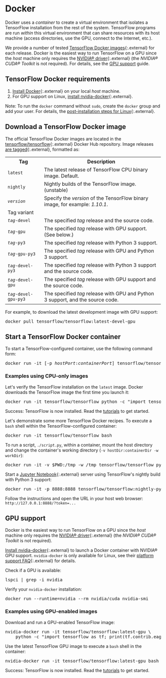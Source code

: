 # Docker

Docker uses a *container* to create a virtual environment that isolates a
TensorFlow installation from the rest of the system. TensorFlow programs are run
*within* this virtual environment that can share resources with its host machine
(access directories, use the GPU, connect to the Internet, etc.).

We provide a number of tested
[TensorFlow Docker images](https://hub.docker.com/r/tensorflow/tensorflow/){:.external}
for each release. Docker is the easiest way to run TensorFlow on a GPU since the
*host* machine only requires the
[NVIDIA® driver](https://github.com/NVIDIA/nvidia-docker/wiki/Frequently-Asked-Questions#how-do-i-install-the-nvidia-driver){:.external}
(the *NVIDIA® CUDA® Toolkit* is not required). For details, see the [GPU support](./gpu.md) guide.


## TensorFlow Docker requirements

1. [Install Docker](https://docs.docker.com/install/){:.external} on
   your local *host* machine.
2. For GPU support on Linux, [install nvidia-docker](https://github.com/NVIDIA/nvidia-docker){:.external}.

Note: To run the `docker` command without `sudo`, create the `docker` group and
add your user. For details, the
[post-installation steps for Linux](https://docs.docker.com/install/linux/linux-postinstall/){:.external}.


## Download a TensorFlow Docker image

The official TensorFlow Docker images are located in the 
[tensorflow/tensorflow](https://hub.docker.com/r/tensorflow/tensorflow/){:.external}
Docker Hub repository. Image releases [are tagged](https://hub.docker.com/r/tensorflow/tensorflow/tags/){:.external},
formatted as:

<table>
  <tr><th>Tag</th><th>Description</th></tr>
  <tr><td><code>latest</code></td><td>The latest release of TensorFlow CPU binary image. Default.</td></tr>
  <tr><td><code>nightly</code></td><td>Nightly builds of the TensorFlow image. (unstable)</td></tr>
  <tr><td><code><em>version</em></code></td><td>Specify the <em>version</em> of the TensorFlow binary image, for example: <em>1.10.1</em>.</td></tr>
  <tr class="alt"><td colspan="2">Tag variant</td></tr>
  <tr><td><code><em>tag</em>-devel<code></td><td>The specified <em>tag</em> release and the source code.</td></tr>
  <tr><td><code><em>tag</em>-gpu<code></td><td>The specified <em>tag</em> release with GPU support. (See below.)</td></tr>
  <tr><td><code><em>tag</em>-py3<code></td><td>The specified <em>tag</em> release with Python 3 support.</td></tr>
  <tr><td><code><em>tag</em>-gpu-py3<code></td><td>The specified <em>tag</em> release with GPU and Python 3 support.</td></tr>
  <tr><td><code><em>tag</em>-devel-py3<code></td><td>The specified <em>tag</em> release with Python 3 support and the source code.</td></tr>
  <tr><td><code><em>tag</em>-devel-gpu<code></td><td>The specified <em>tag</em> release with GPU support and the source code.</td></tr>
  <tr><td><code><em>tag</em>-devel-gpu-py3<code></td><td>The specified <em>tag</em> release with GPU and Python 3 support, and the source code.</td></tr>
</table>

For example, to download the latest development image with GPU support:

<pre class="devsite-terminal devsite-click-to-copy">
docker pull tensorflow/tensorflow:latest-devel-gpu
</pre>

## Start a TensorFlow Docker container

To start a TensorFlow-configured container, use the following command form:

<pre class="devsite-terminal devsite-click-to-copy">
docker run -it [-p <em>hostPort</em>:<em>containerPort</em>] tensorflow/tensorflow[:<em>tag</em>] [<em>command</em>]
</pre>

### Examples using CPU-only images

Let's verify the TensorFlow installation on the `latest` image. Docker downloads
the TensorFlow image the first time you launch it:

<pre class="devsite-terminal devsite-click-to-copy prettyprint lang-bsh">
docker run -it tensorflow/tensorflow python -c "import tensorflow as tf; print(tf.__version__)"
</pre>

Success: TensorFlow is now installed. Read the [tutorials](../tutorials) to get started.

Let's demonstrate some more TensorFlow Docker recipes. To execute a `bash` shell
within the TensorFlow-configured container:

<pre class="devsite-terminal devsite-click-to-copy">
docker run -it tensorflow/tensorflow bash
</pre>

To run a script, `./script.py`, within a container, mount the host directory and
change the container's working directory (`-v hostDir:containerDir -w workDir`):

<pre class="devsite-terminal devsite-click-to-copy prettyprint lang-bsh">
docker run -it -v $PWD:/tmp -w /tmp tensorflow/tensorflow python script.py
</pre>

Start a [Jupyter Notebook](https://jupyter.org/){:.external} server using
TensorFlow's nightly build with Python 3 support:

<pre class="devsite-terminal devsite-click-to-copy">
docker run -it -p 8888:8888 tensorflow/tensorflow:nightly-py3
</pre>

Follow the instructions and open the URL in your host web browser:
`http://127.0.0.1:8888/?token=...`


## GPU support

Docker is the easiest way to run TensorFlow on a GPU since the *host* machine
only requires the [NVIDIA® driver](https://github.com/NVIDIA/nvidia-docker/wiki/Frequently-Asked-Questions#how-do-i-install-the-nvidia-driver){:.external}
(the *NVIDIA® CUDA® Toolkit* is not required).

[Install nvidia-docker](https://github.com/NVIDIA/nvidia-docker){:.external} to
launch a Docker container with NVIDIA® GPU support. `nvidia-docker` is only
available for Linux, see their
[platform support FAQ](https://github.com/NVIDIA/nvidia-docker/wiki/Frequently-Asked-Questions#platform-support){:.external}
for details.

Check if a GPU is available:

<pre class="devsite-terminal devsite-click-to-copy">
lspci | grep -i nvidia
</pre>

Verify your `nvidia-docker` installation:

<pre class="devsite-terminal devsite-click-to-copy">
docker run --runtime=nvidia --rm nvidia/cuda nvidia-smi
</pre>

### Examples using GPU-enabled images

Download and run a GPU-enabled TensorFlow image:

<pre class="devsite-terminal devsite-click-to-copy prettyprint lang-bsh">
nvidia-docker run -it tensorflow/tensorflow:latest-gpu \
    python -c "import tensorflow as tf; print(tf.contrib.eager.num_gpus())"
</pre>

Use the latest TensorFlow GPU image to execute a `bash` shell in the container:

<pre class="devsite-terminal devsite-click-to-copy">
nvidia-docker run -it tensorflow/tensorflow:latest-gpu bash
</pre>

Success: TensorFlow is now installed. Read the [tutorials](../tutorials) to get started.
